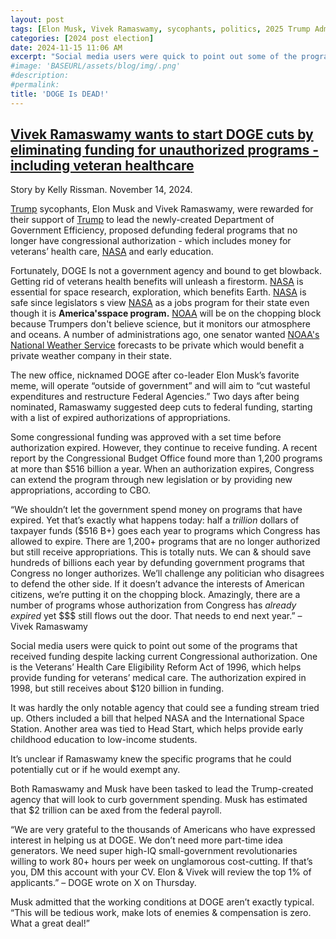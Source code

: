 ```yaml
---
layout: post
tags: [Elon Musk, Vivek Ramaswamy, sycophants, politics, 2025 Trump Administration, Department Of Government Efficiency, Donald Trump]
categories: [2024 post election]
date: 2024-11-15 11:06 AM
excerpt: "Social media users were quick to point out some of the programs that received funding despite lacking current Congressional authorization. One is the Veterans’ Health Care Eligibility Reform Act of 1996, which helps provide funding for veterans’ medical care. The authorization expired in 1998, but still receives about $120 billion in funding. It was hardly the only notable agency that could see a funding stream tried up. Others included a bill that helped NASA and the International Space Station."
#image: 'BASEURL/assets/blog/img/.png'
#description:
#permalink:
title: 'DOGE Is DEAD!'
---
```



## [Vivek Ramaswamy wants to start DOGE cuts by eliminating funding for unauthorized programs - including veteran healthcare](https://www.independent.co.uk/news/world/americas/us-politics/vivek-ramaswamy-doge-veteran-healthcare-funding-b2647484.html)

Story by Kelly Rissman. November 14, 2024.

[Trump](https:x.com/realdonaldtrump) sycophants, Elon Musk and Vivek Ramaswamy, were rewarded for their support of [Trump](https://x.com/realdonaldtrump) to lead the newly-created Department of Government Efficiency, proposed defunding federal programs that no longer have congressional authorization - which includes money for veterans’ health care, [NASA](hhttps://www.nasa.gov/) and early education.

Fortunately, DOGE Is not a government agency and bound to get blowback. Getting rid of veterans health benefits will unleash a firestorm. [NASA](https://www.nasa.gov/) is essential for space research, exploration, which benefits Earth. [NASA](https://www.nasa.gov/) is safe since legislators s view [NASA](https://www.nasa.gov/) as a jobs program for their state even though it is **America'sspace program.** [NOAA](https://www.noaa.gov/) will be on the chopping block because Trumpers don't believe science, but it monitors our atmosphere and oceans. A number of administrations ago, one senator wanted [NOAA's](https://www.noaa.gov) [National Weather Service](https://nws.noaa.gov/) forecasts to be private which would benefit a private weather company in their state.

The new office, nicknamed DOGE after co-leader Elon Musk’s favorite meme, will operate “outside of government” and will aim to “cut wasteful expenditures and restructure Federal Agencies.” Two days after being nominated, Ramaswamy suggested deep cuts to federal funding, starting with a list of expired authorizations of appropriations.

Some congressional funding was approved with a set time before authorization expired. However, they continue to receive funding. A recent report by the Congressional Budget Office found more than 1,200 programs at more than $516 billion a year. When an authorization expires, Congress can extend the program through new legislation or by providing new appropriations, according to CBO.

“We shouldn’t let the government spend money on programs that have expired. Yet that’s exactly what happens today: half a *trillion* dollars of taxpayer funds (\$516 B+) goes each year to programs which Congress has allowed to expire. There are 1,200+ programs that are no longer authorized but still receive appropriations. This is totally nuts. We can & should save hundreds of billions each year by defunding government programs that Congress no longer authorizes. We’ll challenge any politician who disagrees to defend the other side. If it doesn’t advance the interests of American citizens, we’re putting it on the chopping block. Amazingly, there are a number of programs whose authorization from Congress has *already expired* yet \$\$\$ still flows out the door. That needs to end next year.” – Vivek Ramaswamy

Social media users were quick to point out some of the programs that received funding despite lacking current Congressional authorization. One is the Veterans’ Health Care Eligibility Reform Act of 1996, which helps provide funding for veterans’ medical care. The authorization expired in 1998, but still receives about \$120 billion in funding.

It was hardly the only notable agency that could see a funding stream tried up. Others included a bill that helped NASA and the International Space Station. Another area was tied to Head Start, which helps provide early childhood education to low-income students.

It’s unclear if Ramaswamy knew the specific programs that he could potentially cut or if he would exempt any.

Both Ramaswamy and Musk have been tasked to lead the Trump-created agency that will look to curb government spending. Musk has estimated that \$2 trillion can be axed from the federal payroll.

“We are very grateful to the thousands of Americans who have expressed interest in helping us at DOGE. We don’t need more part-time idea generators. We need super high-IQ small-government revolutionaries willing to work 80+ hours per week on unglamorous cost-cutting. If that’s you, DM this account with your CV. Elon & Vivek will review the top 1% of applicants.”
– DOGE wrote on X on Thursday.

Musk admitted that the working conditions at DOGE aren’t exactly typical. “This will be tedious work, make lots of enemies & compensation is zero. What a great deal!”

